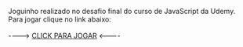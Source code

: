 Joguinho realizado no desafio final do curso de JavaScript da Udemy.<BR>
Para jogar clique no link abaixo:<br><br>
  ----> <a href="https://agathalima.github.io/Jogo_com_JavaScript_HTML_CSS/">CLICK PARA JOGAR</a> <----
